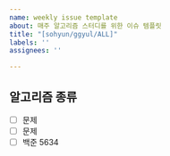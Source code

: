 ```yaml
---
name: weekly issue template
about: 매주 알고리즘 스터디를 위한 이슈 템플릿
title: "[sohyun/ggyul/ALL]"
labels: ''
assignees: ''

---
```


## 알고리즘 종류
- [ ] 문제
- [ ] 문제
- [ ] 백준 5634
